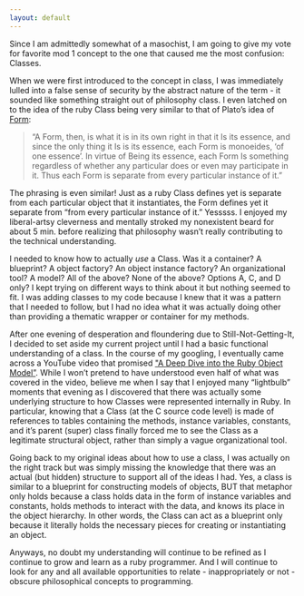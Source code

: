 ```yaml
---
layout: default
---
```

  Since I am admittedly somewhat of a masochist, I am going to give my
  vote for favorite mod 1 concept to the one that caused me the most
  confusion: Classes.

  When we were first introduced to the concept in class, I was immediately
  lulled into a false sense of security by the abstract nature of the
  term - it sounded like something straight out of philosophy class.
  I even latched on to the idea of the ruby Class being very similar
  to that of Plato’s idea of [Form](http://plato.stanford.edu/entries/plato-metaphysics/#5):

  > “A Form, then, is what it is in its own right in that it Is its
  > essence, and since the only thing it Is is its essence, each Form
  > is monoeides, ‘of one essence’. In virtue of Being its essence, each
  > Form Is something regardless of whether any particular does or even
  > may participate in it. Thus each Form is separate from every
  > particular instance of it.”

  The phrasing is even similar! Just as a ruby Class defines yet is
  separate from each particular object that it instantiates, the Form
  defines yet it separate from “from every particular instance of it.”
  Yesssss. I enjoyed my liberal-artsy cleverness and mentally stroked my
  nonexistent beard for about 5 min. before realizing that philosophy
  wasn’t really contributing to the technical understanding.

  I needed to know how to actually _use_ a Class. Was it a container?
  A blueprint? A object factory? An object instance factory?
  An organizational tool? A model? All of the above? None of the above?
  Options A, C, and D only? I kept trying on different ways to think about
  it but nothing seemed to fit. I was adding classes to my code because I
  knew that it was a pattern that I needed to follow, but I had no idea
  what it was actually doing other than providing a thematic wrapper
  or container for my methods.

  After one evening of desperation and floundering due to Still-Not-Getting-It, I decided to set aside my current project until I had a
  basic functional understanding of a class. In the course of my googling,
  I eventually came across a YouTube video that promised
  ["A Deep Dive into the Ruby Object Model”](https://www.youtube.com/watch?v=by5fFOBhtPQ).
  While I won’t pretend to have understood even
  half of what was covered in the video, believe me when I say that I
  enjoyed many “lightbulb” moments that evening as I discovered that
  there was actually some underlying structure to how Classes were
  represented internally in Ruby. In particular, knowing that a Class
  (at the C source code level) is made of references to tables containing
  the methods, instance variables, constants, and it’s parent (super)
  class finally forced me to see the Class as a legitimate structural
  object, rather than simply a vague organizational tool.

  Going back to my original ideas about how to use a class,
  I was actually on the right track but was simply missing the
  knowledge that there was an actual (but hidden) structure to support
  all of the ideas I had. Yes, a class is similar to a blueprint for
  constructing models of objects, BUT that metaphor only holds because a
  class holds data in the form of instance variables and constants, holds
  methods to interact with the data, and knows its place in the object
  hierarchy. In other words, the Class can act as a blueprint only because
  it literally holds the necessary pieces for creating or instantiating
  an object.

  Anyways, no doubt my understanding will continue to be refined as
  I continue to grow and learn as a ruby programmer. And I will continue
  to look for any and all available opportunities to
  relate - inappropriately or not - obscure philosophical
  concepts to programming.
